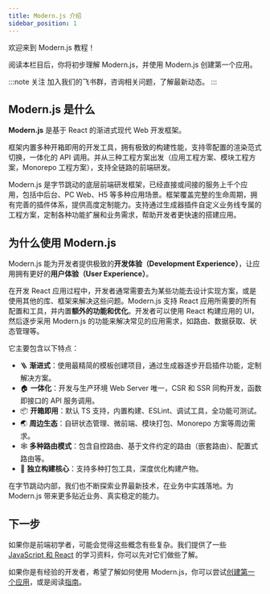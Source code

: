 ```yaml
---
title: Modern.js 介绍
sidebar_position: 1
---
```


欢迎来到 Modern.js 教程！

阅读本栏目后，你将初步理解 Modern.js，并使用 Modern.js 创建第一个应用。

:::note 关注
加入我们的飞书群，咨询相关问题，了解最新动态。
:::

## Modern.js 是什么

**Modern.js** 是基于 React 的渐进式现代 Web 开发框架。

框架内置多种开箱即用的开发工具，拥有极致的构建性能，支持零配置的渲染范式切换，一体化的 API 调用。并从三种工程方案出发（应用工程方案、模块工程方案，Monorepo 工程方案），支持全链路的前端研发。

Modern.js 是字节跳动的底层前端研发框架，已经直接或间接的服务上千个应用，包括中后台、PC Web、H5 等多种应用场景。框架覆盖完整的生命周期，拥有完善的插件体系，提供高度定制能力。支持通过生成器插件自定义业务线专属的工程方案，定制各种功能扩展和业务需求，帮助开发者更快速的搭建应用。

## 为什么使用 Modern.js

Modern.js 能为开发者提供极致的**开发体验（Development Experience）**，让应用拥有更好的**用户体验（User Experience）**。

在开发 React 应用过程中，开发者通常需要去为某些功能去设计实现方案，或是使用其他的库、框架来解决这些问题。Modern.js 支持 React 应用所需要的所有配置和工具，并内置**额外的功能和优化**。开发者可以使用 React 构建应用的 UI，然后逐步采用 Modern.js 的功能来解决常见的应用需求，如路由、数据获取、状态管理等。

它主要包含以下特点：

- 🪜 **渐进式**：使用最精简的模板创建项目，通过生成器逐步开启插件功能，定制解决方案。
- 🏠 **一体化**：开发与生产环境 Web Server 唯一，CSR 和 SSR 同构开发，函数即接口的 API 服务调用。
- 📦 **开箱即用**：默认 TS 支持，内置构建、ESLint、调试工具，全功能可测试。
- 🌏 **周边生态**：自研状态管理、微前端、模块打包、Monorepo 方案等周边需求。
- 🕸 **多种路由模式**：包含自控路由、基于文件约定的路由（嵌套路由）、配置式路由等。
- 🚀 **独立构建核心**：支持多种打包工具，深度优化构建产物。

在字节跳动内部，我们也不断探索业界最新技术，在业务中实践落地。为 Modern.js 带来更多贴近业务、真实稳定的能力。

## 下一步

如果你是前端初学者，可能会觉得这些概念有些复杂。我们提供了一些 [JavaScript 和 React](/docs/tutorials/foundations/basic) 的学习资料，你可以先对它们做些了解。

如果你是有经验的开发者，希望了解如何使用 Modern.js，你可以尝试[创建第一个应用](/docs/tutorials/first-app/overview)，或是阅读[指南](/docs/guides/overview)。
